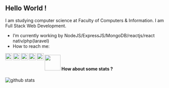## Hello World !
    
I am studying computer science at Faculty of Computers & Information. I am Full Stack Web Development. 

-  I’m currently working by NodeJS/ExpressJS/MongoDB/reactjs/react nativ/php(laravel)
-  How to reach me:

<a href="https://stackoverflow.com/users/13516633/mostafa-soltan">
  <img align="left" alt="Mostafa Sultan" width="22px" src="https://cdn.jsdelivr.net/npm/simple-icons@v3/icons/stackoverflow.svg" />
</a>
<a href="https://www.linkedin.com/in/mostafa-sultan/">
  <img align="left" alt="Mostafa Sultar" width="22px" src="https://cdn.jsdelivr.net/npm/simple-icons@v3/icons/linkedin.svg" />
</a>
<a href="https://twitter.com/mostafa68774741">
  <img align="left" alt="Mostafa Sulta | Twitter" width="22px" src="https://cdn.jsdelivr.net/npm/simple-icons@v3/icons/twitter.svg" />
</a>
<a href="https://www.facebook.com/mostafasoltan82/">
  <img align="left" alt="Mostafa Sulta" width="22px" src="https://cdn.jsdelivr.net/npm/simple-icons@v3/icons/facebook.svg" />
</a>
<a href="https://github.com/mostafa-sultan/">
  <img align="left" alt="Mostafa Sultan" width="22px" src="https://cdn.jsdelivr.net/npm/simple-icons@v3/icons/github.svg" />
</a>
 

#### <img src="https://media.giphy.com/media/VgCDAzcKvsR6OM0uWg/giphy.gif" width="50"> How about some stats ?
![github stats](https://github-readme-stats.vercel.app/api?username=mostafa-sultan&show_icons=true&theme=dark)
